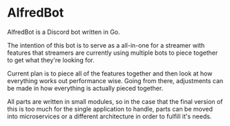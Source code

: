 # AlfredBot

AlfredBot is a Discord bot written in Go.

The intention of this bot is to serve as a all-in-one for a streamer with features that streamers are currently using multiple bots to piece together to get what they're looking for.

Current plan is to piece all of the features together and then look at how everything works out performance wise. Going from there, adjustments can be made in how everything is actually pieced together.

All parts are written in small modules, so in the case that the final version of this is too much for the single application to handle, parts can be moved into microservices or a different architecture in order to fulfill it's needs.
